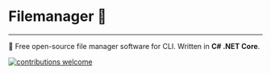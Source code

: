 # Filemanager 📂
---
🌟 Free open-source file manager software for CLI. Written in **C# .NET Core**.

[![contributions welcome](https://img.shields.io/badge/contributions-welcome-brightgreen.svg?style=flat)](https://github.com/imrebalint17/filemanager/pulls)
